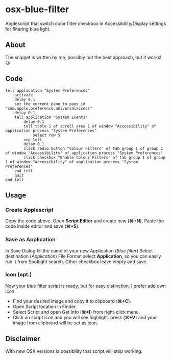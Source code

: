# osx-blue-filter
Applescript that switch color filter checkbox in Accessibility/Display settings for flitering blue light.

## About
The snippet is written by me, possibly not the best approach, but it works! 😃

## Code 
```applescript
tell application "System Preferences"
	activate
	delay 0.1
	set the current pane to pane id "com.apple.preference.universalaccess"
	delay 0.1
	tell application "System Events"
		delay 0.1
		tell table 1 of scroll area 1 of window "Accessibility" of application process "System Preferences"
			select row 5
		end tell
		delay 0.1
		click radio button "Colour Filters" of tab group 1 of group 1 of window "Accessibility" of application process "System Preferences"
		click checkbox "Enable Colour Filters" of tab group 1 of group 1 of window "Accessibility" of application process "System Preferences"
	end tell
	quit
end tell
```

## Usage

### Create Applescript
Copy the code above. Open **Script Editor** and create new (**&#8984;+N**). Paste the code inside editor and save (**&#8984;+S**). 

### Save as Application
In Save Dialog fill the name of your new Application (_Blue filter_)
Select destination (_Application_)
File Format select **Application**, so you can easily run it from Spotlight search.
Other checkbox leave empty and save.

### Icon (opt.)
Now your blue filter script is ready, but for easy distinction, I prefer add own icon.

- Find your desired image and copy it to clipboard (**&#8984;+C**).
- Open Script location in Finder. 
- Select Script and open Get Info (**&#8984;+I**) from right-click menu.
- Click on script icon and you will see highlight. press (**&#8984;+V**) and your image from clipboard will be set as icon.

## Disclaimer
With new OSX versions is possibility that script will stop working. 
